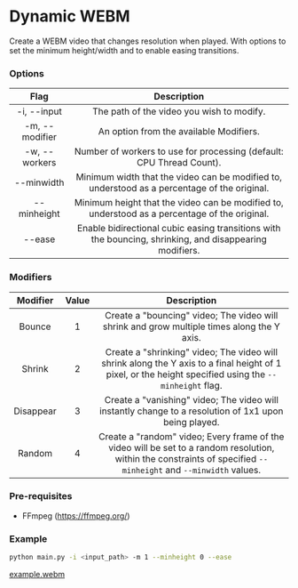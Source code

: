 # Dynamic WEBM

Create a WEBM video that changes resolution when played. With options to set the minimum height/width and to enable easing transitions.

### Options

|      Flag      |                                               Description                                               |
| :------------: | :-----------------------------------------------------------------------------------------------------: |
|  -i, --input   |                                The path of the video you wish to modify.                                |
| -m, --modifier |                                 An option from the available Modifiers.                                 |
| -w, --workers  |                  Number of workers to use for processing (default: CPU Thread Count).                   |
|   --minwidth   |      Minimum width that the video can be modified to, understood as a percentage of the original.       |
|  --minheight   |      Minimum height that the video can be modified to, understood as a percentage of the original.      |
|     --ease     | Enable bidirectional cubic easing transitions with the bouncing, shrinking, and disappearing modifiers. |

### Modifiers

| Modifier  | Value |                                                                           Description                                                                            |
| :-------: | :---: | :--------------------------------------------------------------------------------------------------------------------------------------------------------------: |
|  Bounce   |   1   |                                    Create a "bouncing" video; The video will shrink and grow multiple times along the Y axis.                                    |
|  Shrink   |   2   |      Create a "shrinking" video; The video will shrink along the Y axis to a final height of 1 pixel, or the height specified using the `--minheight` flag.      |
| Disappear |   3   |                              Create a "vanishing" video; The video will instantly change to a resolution of 1x1 upon being played.                               |
|  Random   |   4   | Create a "random" video; Every frame of the video will be set to a random resolution, within the constraints of specified `--minheight` and `--minwidth` values. |

### Pre-requisites

- FFmpeg (https://ffmpeg.org/)

### Example

```bash
python main.py -i <input_path> -m 1 --minheight 0 --ease
```

[example.webm](https://user-images.githubusercontent.com/45544056/182500464-c14adb3d-9396-4821-b89a-558e1dbdeca7.webm)
